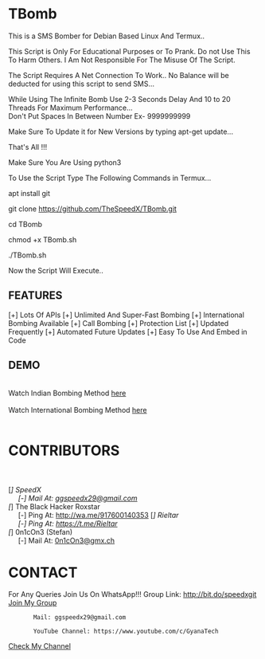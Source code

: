 # TBomb
This is a SMS Bomber for Debian Based Linux And Termux..

This Script is Only For Educational Purposes or To Prank.
 Do not Use This To Harm Others.
 I Am Not Responsible For The Misuse Of The Script.

The Script Requires A Net Connection To Work..
No Balance will be deducted for using this script to send SMS...

While Using The Infinite Bomb Use 2-3 Seconds Delay And 10 to 20 Threads For Maximum Performance...
<br>Don't Put Spaces In Between Number Ex- 9999999999

 Make Sure To Update it for New Versions by typing apt-get update...

 That's All !!!

Make Sure You Are Using python3

To Use the Script Type The Following Commands in Termux...

apt install git

git clone https://github.com/TheSpeedX/TBomb.git

cd TBomb

chmod +x TBomb.sh

./TBomb.sh

Now the Script Will Execute..

## FEATURES 

 [+] Lots Of APIs
 [+] Unlimited And Super-Fast Bombing
 [+] International Bombing Available
 [+] Call Bombing
 [+] Protection List
 [+] Updated Frequently
 [+] Automated Future Updates
 [+] Easy To Use And Embed in Code
 
## DEMO
<br>
Watch Indian Bombing Method <a href="https://youtu.be/9KWkwsr_QGw">here</a> <br><br>
Watch International Bombing Method <a href="https://youtu.be/JqsHkyIcnPM">here</a> <br><br>

# CONTRIBUTORS
<br><br>
[*]  SpeedX<br>
&nbsp;&nbsp;&nbsp;&nbsp;&nbsp;[-] Mail At: ggspeedx29@gmail.com   
[*]  The Black Hacker Roxstar<br>
&nbsp;&nbsp;&nbsp;&nbsp;&nbsp;[-] Ping At: http://wa.me/917600140353
[*]  Rieltar<br>
&nbsp;&nbsp;&nbsp;&nbsp;&nbsp;[-] Ping At: https://t.me/Rieltar  
[*]  0n1cOn3 (Stefan)<br>
&nbsp;&nbsp;&nbsp;&nbsp;&nbsp;[-] Mail At: 0n1cOn3@gmx.ch

# CONTACT
For Any Queries Join Us On WhatsApp!!!
          Group Link: http://bit.do/speedxgit
  <a href="http://bit.do/speedxgit">Join My Group</a>

           Mail: ggspeedx29@gmail.com

           YouTube Channel: https://www.youtube.com/c/GyanaTech
  <a href="https://www.youtube.com/c/GyanaTech">Check My Channel</a>

